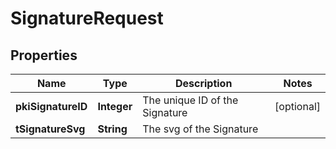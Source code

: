 

# SignatureRequest

## Properties

Name | Type | Description | Notes
------------ | ------------- | ------------- | -------------
**pkiSignatureID** | **Integer** | The unique ID of the Signature |  [optional]
**tSignatureSvg** | **String** | The svg of the Signature | 




